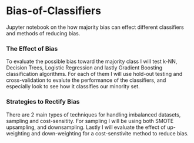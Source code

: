 # Bias-of-Classifiers
Jupyter notebook on the how majority bias can effect different classifiers and methods of reducing bias.

### The Effect of Bias
To evaluate the possible bias toward the majority class I will test k-NN, Decision Trees, Logistic Regression and lastly Gradient Boosting classification algorithms. For each of them I will use hold-out testing and cross-validation to evalute the performance of the classifiers, and especially look to see how it classifies our minority set.

### Strategies to Rectify Bias
There are 2 main types of techniques for handling imbalanced datasets, sampling and cost-sensitity. For sampling I will be using both SMOTE upsampling, and downsampling. Lastly I will evaluate the effect of up-weighting and down-weighting for a cost-senstivite method to reduce bias.
